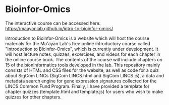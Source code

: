 # Bioinfor-Omics
The interactive course can be accessed here: https://maayanlab.github.io/intro-to-bioinfor-omics/

Introduction to Bioinfor-Omics is a website which will host the course materials for the Ma'ayan Lab's free online introductory course called "Introduction to Bioinfor-Omics", which is currently under development. It will host lecture notes, quizzes, excercises, and videos for each chapter in the online course book. The contents of the course will include chapters on 15 of the bioninformatics tools developed in the lab. This repository mainly consists of HTML and CSS files for the website, as well as code for a quiz about SigCom LINCs (SigCom LINCS.html and SigCom LINCS.js), a data and metadata search engine for gene expression signatures collected for the LINCS Common Fund Program. Finally, I have provided a template for chapter quizzes (template.html and template.js) for users who wish to make quizzes for other chapters. 
